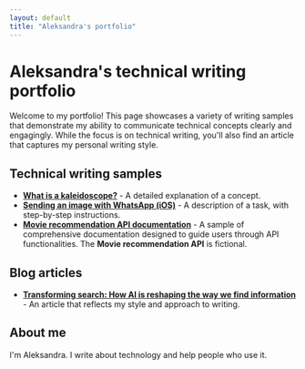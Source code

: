 ```yaml
---
layout: default
title: "Aleksandra's portfolio"
---
```


# Aleksandra's technical writing portfolio

Welcome to my portfolio! This page showcases a variety of writing samples that demonstrate my ability to communicate technical concepts clearly and engagingly. While the focus is on technical writing, you'll also find an article that captures my personal writing style.

## Technical writing samples

* [**What is a kaleidoscope?**](docs/concept.md) - A detailed explanation of a concept.
* [**Sending an image with WhatsApp (iOS)**](docs/task.md) - A description of a task, with step-by-step instructions.
* [**Movie recommendation API documentation**](docs/api.md) - A sample of comprehensive documentation designed to guide users through API functionalities. The **Movie recommendation API** is fictional.

## Blog articles

* [**Transforming search: How AI is reshaping the way we find information**](/technical-writing-portfolio/blog/article) - An article that reflects my style and approach to writing.

## About me

I'm Aleksandra. I write about technology and help people who use it.